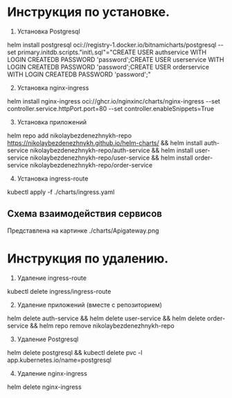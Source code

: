 # Инструкция по установке.

1. Установка Postgresql

helm install postgresql oci://registry-1.docker.io/bitnamicharts/postgresql --set primary.initdb.scripts."init\\.sql"="CREATE USER authservice WITH LOGIN CREATEDB PASSWORD 'password';CREATE USER userservice WITH LOGIN CREATEDB PASSWORD 'password';CREATE USER orderservice WITH LOGIN CREATEDB PASSWORD 'password';"

2. Установка nginx-ingress

helm install nginx-ingress oci://ghcr.io/nginxinc/charts/nginx-ingress --set controller.service.httpPort.port=80 --set controller.enableSnippets=True

3. Установка приложений

helm repo add nikolaybezdenezhnykh-repo https://nikolaybezdenezhnykh.github.io/helm-charts/ && helm install auth-service nikolaybezdenezhnykh-repo/auth-service && helm install user-service nikolaybezdenezhnykh-repo/user-service && helm install order-service nikolaybezdenezhnykh-repo/order-service

4. Установка ingress-route

kubectl apply -f ./charts/ingress.yaml

## Схема взаимодействия сервисов

Представлена на картинке ./charts/Apigateway.png

# Инструкция по удалению.

1. Удаление ingress-route

kubectl delete ingress/ingress-route

2. Удаление приложений (вместе с репозиторием)

helm delete auth-service && helm delete user-service && helm delete order-service && helm repo remove nikolaybezdenezhnykh-repo

3. Удаление Postgresql

helm delete postgresql && kubectl delete pvc -l app.kubernetes.io/name=postgresql

4. Удаление nginx-ingress

helm delete nginx-ingress

